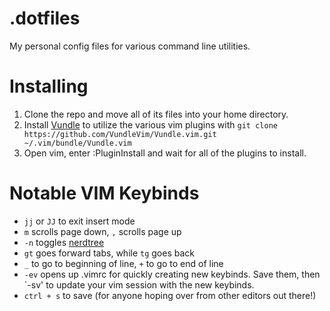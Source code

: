 # .dotfiles
My personal config files for various command line utilities.

# Installing
1. Clone the repo and move all of its files into your home directory.
1. Install [Vundle](https://github.com/VundleVim/Vundle.vim) to utilize the various vim plugins with `git clone https://github.com/VundleVim/Vundle.vim.git ~/.vim/bundle/Vundle.vim`
1. Open vim, enter :PluginInstall and wait for all of the plugins to install.

# Notable VIM Keybinds
* `jj` or `JJ` to exit insert mode
* `m` scrolls page down, `,` scrolls page up
* `-n` toggles [nerdtree](https://github.com/scrooloose/nerdtree)
* `gt` goes forward tabs, while `tg` goes back 
* `_` to go to beginning of line, `+` to go to end of line
* `-ev` opens up .vimrc for quickly creating new keybinds. Save them, then `-sv' to update your vim session with the new keybinds.
* `ctrl + s` to save (for anyone hoping over from other editors out there!)
